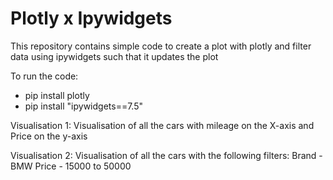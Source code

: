 # Plotly x Ipywidgets
This repository contains simple code to create a plot with plotly and filter data using ipywidgets such that it updates the plot

To run the code:
- pip install plotly
- pip install "ipywidgets==7.5"

Visualisation 1:
Visualisation of all the cars with mileage on the X-axis and Price on the y-axis



Visualisation 2:
Visualisation of all the cars with the following filters:
Brand - BMW
Price - 15000 to 50000


